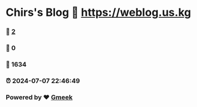 # Chirs's Blog :link: https://weblog.us.kg 
### :page_facing_up: [2](https://weblog.us.kg/tag.html) 
### :speech_balloon: 0 
### :hibiscus: 1634 
### :alarm_clock: 2024-07-07 22:46:49 
### Powered by :heart: [Gmeek](https://github.com/Meekdai/Gmeek)
